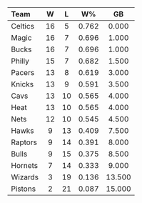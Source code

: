 | Team                             |  W  |  L  |  W%   |   GB   |
|:---------------------------------|:---:|:---:|:-----:|:------:|
| [](/r/bostonceltics) Celtics     | 16  |  5  | 0.762 | 0.000  |
| [](/r/orlandomagic) Magic        | 16  |  7  | 0.696 | 1.000  |
| [](/r/mkebucks) Bucks            | 16  |  7  | 0.696 | 1.000  |
| [](/r/sixers) Philly             | 15  |  7  | 0.682 | 1.500  |
| [](/r/pacers) Pacers             | 13  |  8  | 0.619 | 3.000  |
| [](/r/nyknicks) Knicks           | 13  |  9  | 0.591 | 3.500  |
| [](/r/clevelandcavs) Cavs        | 13  | 10  | 0.565 | 4.000  |
| [](/r/heat) Heat                 | 13  | 10  | 0.565 | 4.000  |
| [](/r/gonets) Nets               | 12  | 10  | 0.545 | 4.500  |
| [](/r/atlantahawks) Hawks        |  9  | 13  | 0.409 | 7.500  |
| [](/r/torontoraptors) Raptors    |  9  | 14  | 0.391 | 8.000  |
| [](/r/chicagobulls) Bulls        |  9  | 15  | 0.375 | 8.500  |
| [](/r/charlottehornets) Hornets  |  7  | 14  | 0.333 | 9.000  |
| [](/r/washingtonwizards) Wizards |  3  | 19  | 0.136 | 13.500 |
| [](/r/detroitpistons) Pistons    |  2  | 21  | 0.087 | 15.000 |